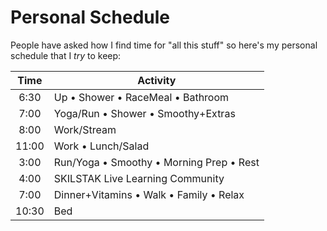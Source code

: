 # Personal Schedule

People have asked how I find time for "all this stuff" so here's my
personal schedule that I *try* to keep:

| Time  | Activity |
| :-:   | - |
| 6:30  | Up • Shower • RaceMeal • Bathroom
| 7:00  | Yoga/Run • Shower • Smoothy+Extras
| 8:00  | Work/Stream
| 11:00 | Work • Lunch/Salad
| 3:00  | Run/Yoga • Smoothy • Morning Prep • Rest
| 4:00  | SKILSTAK Live Learning Community
| 7:00  | Dinner+Vitamins • Walk • Family • Relax
| 10:30 | Bed
